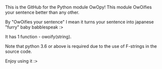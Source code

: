 This is the GitHub for the Python module OwOpy!
This module OwOifies your sentence better than any other.

By "OwOifies your sentence" I mean it turns your sentence into japanese "furry" baby babblespeak :>

It has 1 function - owoify(string).

Note that python 3.6 or above is required due to the use of F-strings in the source code.

Enjoy using it :>
